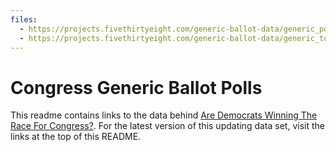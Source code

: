 ```yaml
---
files:
  - https://projects.fivethirtyeight.com/generic-ballot-data/generic_polllist.csv
  - https://projects.fivethirtyeight.com/generic-ballot-data/generic_topline.csv
---
```

# Congress Generic Ballot Polls

This readme contains links to the data behind [Are Democrats Winning The Race For Congress?](https://projects.fivethirtyeight.com/congress-generic-ballot-polls/). For the latest version of this updating data set, visit the links at the top of this README.
